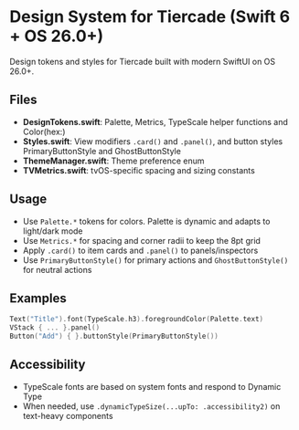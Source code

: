# Design System for Tiercade (Swift 6 + OS 26.0+)

Design tokens and styles for Tiercade built with modern SwiftUI on OS 26.0+.

## Files
- **DesignTokens.swift**: Palette, Metrics, TypeScale helper functions and Color(hex:)
- **Styles.swift**: View modifiers `.card()` and `.panel()`, and button styles PrimaryButtonStyle and GhostButtonStyle
- **ThemeManager.swift**: Theme preference enum
- **TVMetrics.swift**: tvOS-specific spacing and sizing constants

## Usage
- Use `Palette.*` tokens for colors. Palette is dynamic and adapts to light/dark mode
- Use `Metrics.*` for spacing and corner radii to keep the 8pt grid
- Apply `.card()` to item cards and `.panel()` to panels/inspectors
- Use `PrimaryButtonStyle()` for primary actions and `GhostButtonStyle()` for neutral actions

## Examples
```swift
Text("Title").font(TypeScale.h3).foregroundColor(Palette.text)
VStack { ... }.panel()
Button("Add") { }.buttonStyle(PrimaryButtonStyle())
```

## Accessibility
- TypeScale fonts are based on system fonts and respond to Dynamic Type
- When needed, use `.dynamicTypeSize(...upTo: .accessibility2)` on text-heavy components


